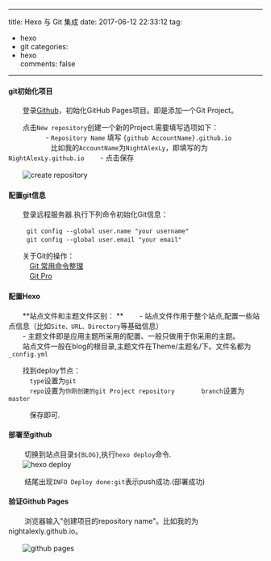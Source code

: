 
---
title: Hexo 与 Git 集成
date: 2017-06-12 22:33:12
tag:
   - hexo
   - git
categories:
   - hexo  
comments: false
---


#### git初始化项目 ####

　　登录[Github](https://github.com/login)，初始化GitHub Pages项目。即是添加一个Git Project。
         
　　点击`New repository`创建一个新的Project.需要填写选项如下：    
      　　　
　　- `Repository Name` 填写 `{github AccountName}.github.io`    
　　　　　　比如我的`AccountName`为`NightAlexLy`，即填写的为`NightAlexLy.github.io`
　　- 点击保存

　　![create repository](https://infos.rtime.xin/create_rep.png)  



#### 配置git信息 ####

　　登录远程服务器.执行下列命令初始化Git信息： 
  
```
　　　git config --global user.name "your username"    
　　　git config --global user.email "your email"

```
　　关于Git的操作：    
　　　[Git 常用命令整理](http://justcoding.iteye.com/blog/1830388)    
　　　[Git Pro](http://iissnan.com/progit/)


#### 配置Hexo ####    

　　**站点文件和主题文件区别：   **
　　- 站点文件作用于整个站点,配置一些站点信息（比如`Site、URL、Directory`等基础信息）   
　　- 主题文件即是应用主题所采用的配置、一般只做用于你采用的主题。   
　　站点文件一般在blog的根目录,主题文件在Theme/主题名/下。文件名都为`_config.yml`

　　找到deploy节点：  
　　　`type`设置为`git`    
　　　`repo`设置为`你刚创建的git Project repository ` 
　　　`branch`设置为`master`   

　　　保存即可.


#### 部署至github ####

　　 切换到站点目录`${BLOG}`,执行`hexo deploy`命令.
　　  
　　![hexo deploy](https://infos.rtime.xin/hexo_deploy.png)

　　 结尾出现`INFO Deploy done:git`表示push成功.(部署成功)

#### 验证Github Pages ####

　　 浏览器输入"创建项目的repository name"。比如我的为nightalexly.github.io。

　　![github pages](https://infos.rtime.xin/hexo_gitpages.png)
   